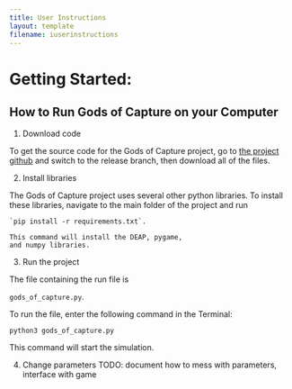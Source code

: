```yaml
---
title: User Instructions
layout: template
filename: iuserinstructions
---
```


# Getting Started:
## How to Run Gods of Capture on your Computer
1. Download code

  To get the source code for the Gods of Capture project, go to [the project
    github](https://github.com/anikapayano/SoftDes-Final-Project) and switch to
    the release branch, then download all of the files.
  
2. Install libraries

  The Gods of Capture project uses several other python libraries. To install
    these libraries, navigate to the main folder of the project and run

    `pip install -r requirements.txt`. 

    This command will install the DEAP, pygame,
    and numpy libraries.

3. Run the project

The file containing the run file is 

`gods_of_capture.py`. 

To run the file, enter
the following command in the Terminal:

`python3 gods_of_capture.py` 

This command will start the simulation.

4. Change parameters
TODO: document how to mess with parameters, interface with game
